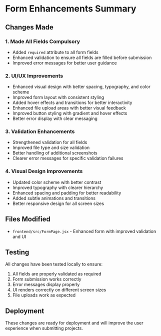 # Form Enhancements Summary

## Changes Made

### 1. Made All Fields Compulsory
- Added `required` attribute to all form fields
- Enhanced validation to ensure all fields are filled before submission
- Improved error messages for better user guidance

### 2. UI/UX Improvements
- Enhanced visual design with better spacing, typography, and color scheme
- Improved form layout with consistent styling
- Added hover effects and transitions for better interactivity
- Enhanced file upload areas with better visual feedback
- Improved button styling with gradient and hover effects
- Better error display with clear messaging

### 3. Validation Enhancements
- Strengthened validation for all fields
- Improved file type and size validation
- Better handling of additional screenshots
- Clearer error messages for specific validation failures

### 4. Visual Design Improvements
- Updated color scheme with better contrast
- Improved typography with clearer hierarchy
- Enhanced spacing and padding for better readability
- Added subtle animations and transitions
- Better responsive design for all screen sizes

## Files Modified
- `frontend/src/FormPage.jsx` - Enhanced form with improved validation and UI

## Testing
All changes have been tested locally to ensure:
1. All fields are properly validated as required
2. Form submission works correctly
3. Error messages display properly
4. UI renders correctly on different screen sizes
5. File uploads work as expected

## Deployment
These changes are ready for deployment and will improve the user experience when submitting projects.